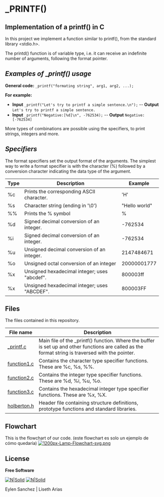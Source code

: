 # _PRINTF()
## Implementation of a printf() in C

In this project we implement a function similar to printf(), from the standard  library <stdio.h>.

The printd() function is of variable type, i.e. it can receive an indefinite number of arguments, following the format pointer.

## _Examples of_ __printf() usage_

**General code:** ```_printf("formating string", arg1, arg2, ...);```

**For example:**

- **Input** ```_printf("Let's try to printf a simple sentence.\n");```
-- **Output** ```Let's try to printf a simple sentence.```
- **Input** ```_printf("Negative:[%d]\n", -762534);```
-- **Output** ```Negative:[-762534]```

More types of combinations are possible using the specifiers, to print strings, integers and more.

## _Specifiers_
The format specifiers set the output format of the arguments.
The simplest way to write a format specifier is with the character (%) followed by a conversion character indicating the data type of the argument.

| Type |   Description | Example   |
| ------ | ------ | ------ |
| %c | Prints the corresponding ASCII character. |'H' |
| %s | Character string (ending in '\0') |"Hello world" |
| %% | Prints the % symbol | % |
| %d | Signed decimal conversion of an integer. | -762534 |
| %i | Signed decimal conversion of an integer. | -762534 |
| %u | Unsigned decimal conversion of an integer. | 2147484671|
| %o | Unsigned octal conversion of an integer |20000001777 |
| %x | Unsigned hexadecimal integer; uses "abcdef". | 800003ff|
| %x | Unsigned hexadecimal integer; uses "ABCDEF". | 800003FF|


## Files

The files contained in this repository.

| File name  |Description |
| ------ | ------ |
|[_printf.c]| Main file of the _printf() function. Where the buffer is set up and other functions are called as the format string is traversed with the pointer. |
| [function1.c] | Contains the character type specifier functions. These are %c, %s, %%. |
| [function2.c] | Contains the integer type specifier functions. These are %d, %i, %u, %o. |
| [function3.c] | Contains the hexadecimal integer type specifier functions. These are %x, %X. |
| [holberton.h] | Header file containing structure definitions, prototype functions and standard libraries. |

## Flowchart

This is the flowchart of our code. (este flowchart es solo un ejemplo de cómo quedaría)
[![1200px-Lamp-Flowchart-svg.png](https://i.postimg.cc/3xjNz7Nq/1200px-Lamp-Flowchart-svg.png)](https://postimg.cc/tsT9VKhd)

## License

**Free Software**

[![N|Solid](https://i.postimg.cc/FKh7hgp9/pngegg.png)](https://twitter.com/EylenSnchez1) [![N|Solid](https://i.postimg.cc/FKh7hgp9/pngegg.png)](https://twitter.com/Lisethav55) 

Eylen Sanchez | Liseth Arias

[//]: # (These are reference links used in the body of this note. - )

   [_printf.c]: <https://github.com/EylenS/Assays/blob/main/_printf.c>
   [function1.c]: <https://github.com/EylenS/Assays/blob/main/function1.c>
   [function2.c]: <https://github.com/EylenS/Assays/blob/main/function2.c>
   [function3.c]: <https://github.com/EylenS/Assays/blob/main/function3.c>
   [holberton.h]: <https://github.com/EylenS/Assays/blob/main/holberton.h>
